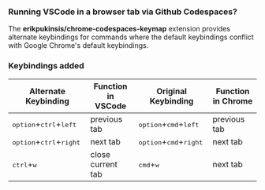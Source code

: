 ### Running VSCode in a browser tab via Github Codespaces?

The **erikpukinsis/chrome-codespaces-keymap** extension provides alternate keybindings for commands where the default keybindings conflict with Google Chrome's default keybindings.

### Keybindings added

| Alternate Keybinding                               | Function in VSCode | Original Keybinding                               | Function in Chrome |
| -------------------------------------------------- | ------------------ | ------------------------------------------------- | ------------------ |
| <kbd>option</kbd>+<kbd>ctrl</kbd>+<kbd>left</kbd>  | previous tab       | <kbd>option</kbd>+<kbd>cmd</kbd>+<kbd>left</kbd>  | previous tab       |
| <kbd>option</kbd>+<kbd>ctrl</kbd>+<kbd>right</kbd> | next tab           | <kbd>option</kbd>+<kbd>cmd</kbd>+<kbd>right</kbd> | next tab           |
| <kbd>ctrl</kbd>+<kbd>w</kbd>                       | close current tab  | <kbd>cmd</kbd>+<kbd>w</kbd>                       | next tab           |
